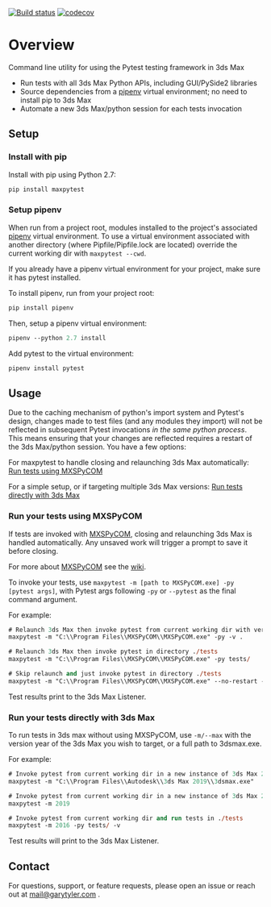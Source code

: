 
[![Build status](https://ci.appveyor.com/api/projects/status/xb6jmvnjclwbsj7l?svg=true)](https://ci.appveyor.com/project/garytyler/maxpytest)
[![codecov](https://codecov.io/gh/garytyler/maxpytest/branch/master/graph/badge.svg?token=fa9rSiXf6e)](https://codecov.io/gh/garytyler/maxpytest)

# Overview

Command line utility for using the Pytest testing framework in 3ds Max

* Run tests with all 3ds Max Python APIs, including GUI/PySide2 libraries
* Source dependencies from a [pipenv](https://pipenv.readthedocs.io/en/latest/) virtual environment; no need to install pip to 3ds Max
* Automate a new 3ds Max/python session for each tests invocation

## Setup

### Install with pip

Install with pip using Python 2.7:

```ps
pip install maxpytest
```

### Setup pipenv

When run from a project root, modules installed to the project's associated [pipenv](https://pipenv.readthedocs.io/en/latest/) virtual environment. To use a virtual environment associated with another directory (where Pipfile/Pipfile.lock are located) override the current working dir with `maxpytest --cwd`. 

If you already have a pipenv virtual environment for your project, make sure it has pytest installed.

To install pipenv, run from your project root:

```ps
pip install pipenv
```

Then, setup a pipenv virtual environment:

```ps
pipenv --python 2.7 install
```

Add pytest to the virtual environment:

```ps
pipenv install pytest
```

## Usage

Due to the caching mechanism of python's import system and Pytest's design, changes made to test files (and any modules they import) will not be reflected in subsequent Pytest invocations _in the same python process_. This means ensuring that your changes are reflected requires a restart of the 3ds Max/python session. You have a few options:

For maxpytest to handle closing and relaunching 3ds Max automatically: [Run tests using MXSPyCOM](#Run-tests-using-MXSPyCOM)

For a simple setup, or if targeting multiple 3ds Max versions: [Run tests directly with 3ds Max](#Run-tests-directly-with-3ds-Max)

### Run your tests using MXSPyCOM

If tests are invoked with [MXSPyCOM](https://github.com/JeffHanna/MXSPyCOM), closing and relaunching 3ds Max is handled automatically. Any unsaved work will trigger a prompt to save it before closing.

For more about [MXSPyCOM](https://github.com/JeffHanna/MXSPyCOM) see the [wiki](https://github.com/JeffHanna/MXSPyCOM/wiki).

To invoke your tests, use `maxpytest -m [path to MXSPyCOM.exe] -py [pytest args]`, with Pytest args following `-py` or `--pytest` as the final command argument.

For example:

```ps
# Relaunch 3ds Max then invoke pytest from current working dir with verbose
maxpytest -m "C:\\Program Files\\MXSPyCOM\\MXSPyCOM.exe" -py -v .

# Relaunch 3ds Max then invoke pytest in directory ./tests
maxpytest -m "C:\\Program Files\\MXSPyCOM\\MXSPyCOM.exe" -py tests/

# Skip relaunch and just invoke pytest in directory ./tests
maxpytest -m "C:\\Program Files\\MXSPyCOM\\MXSPyCOM.exe" --no-restart -py tests/
```

Test results print to the 3ds Max Listener.

### Run your tests directly with 3ds Max

To run tests in 3ds max without using MXSPyCOM, use `-m/--max` with the version year of the 3ds Max you wish to target, or a full path to 3dsmax.exe.

For example:

```ps
# Invoke pytest from current working dir in a new instance of 3ds Max 2019
maxpytest -m "C:\\Program Files\\Autodesk\\3ds Max 2019\\3dsmax.exe"

# Invoke pytest from current working dir in a new instance of 3ds Max 2019
maxpytest -m 2019

# Invoke pytest from current working dir and run tests in ./tests
maxpytest -m 2016 -py tests/ -v
```

Test results will print to the 3ds Max Listener.

## Contact

For questions, support, or feature requests, please open an issue or reach out at mail@garytyler.com .
